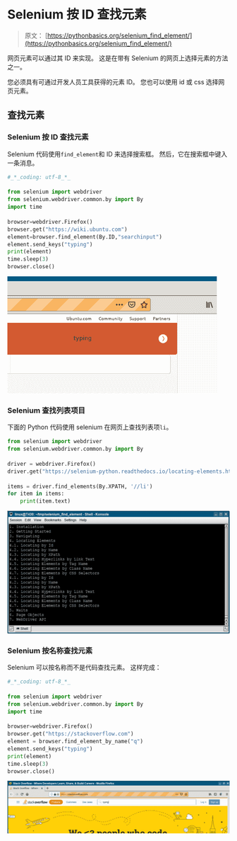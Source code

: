# Selenium 按 ID 查找元素

> 原文： [https://pythonbasics.org/selenium_find_element/](https://pythonbasics.org/selenium_find_element/)

网页元素可以通过其 ID 来实现。 这是在带有 Selenium 的网页上选择元素的方法之一。

您必须具有可通过开发人员工具获得的元素 ID。 您也可以使用 id 或 css 选择网页元素。

## 查找元素

### Selenium 按 ID 查找元素

Selenium 代码使用`find_element`和 ID 来选择搜索框。 然后，它在搜索框中键入一条消息。

```py
#_*_coding: utf-8_*_

from selenium import webdriver
from selenium.webdriver.common.by import By
import time

browser=webdriver.Firefox()
browser.get("https://wiki.ubuntu.com")
element=browser.find_element(By.ID,"searchinput")
element.send_keys("typing")
print(element)
time.sleep(3)
browser.close()

```

![selenium find element by id](img/9afc0d0e17e26be6930a6d0bdba3f350.jpg)

### Selenium 查找列表项目

下面的 Python 代码使用 selenium 在网页上查找列表项`li`。

```py
from selenium import webdriver
from selenium.webdriver.common.by import By

driver = webdriver.Firefox()
driver.get("https://selenium-python.readthedocs.io/locating-elements.html")

items = driver.find_elements(By.XPATH, '//li')
for item in items:
    print(item.text)

```

![selenium find list items](img/53c0a3ad6e436f624fdb6710b8f2560a.jpg)

### Selenium 按名称查找元素

Selenium 可以按名称而不是代码查找元素。 这样完成：

```py
#_*_coding: utf-8_*_

from selenium import webdriver
from selenium.webdriver.common.by import By
import time

browser=webdriver.Firefox()
browser.get("https://stackoverflow.com")
element = browser.find_element_by_name("q")
element.send_keys("typing")
print(element)
time.sleep(3)
browser.close()

```

![selenium find element by name](img/da14970297111ba7950c50388c6f1db1.jpg)